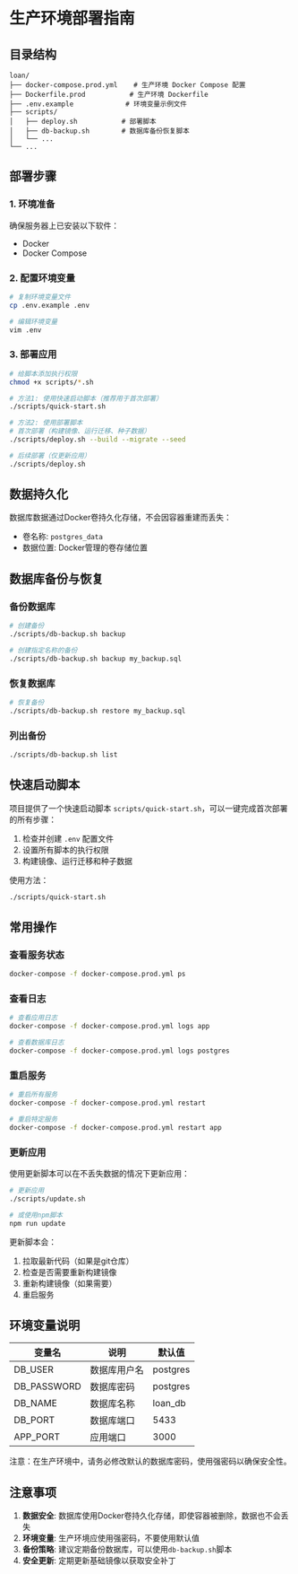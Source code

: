 # 生产环境部署指南

## 目录结构
```
loan/
├── docker-compose.prod.yml    # 生产环境 Docker Compose 配置
├── Dockerfile.prod           # 生产环境 Dockerfile
├── .env.example             # 环境变量示例文件
├── scripts/
│   ├── deploy.sh           # 部署脚本
│   ├── db-backup.sh        # 数据库备份恢复脚本
│   └── ...
└── ...
```

## 部署步骤

### 1. 环境准备
确保服务器上已安装以下软件：
- Docker
- Docker Compose

### 2. 配置环境变量
```bash
# 复制环境变量文件
cp .env.example .env

# 编辑环境变量
vim .env
```

### 3. 部署应用
```bash
# 给脚本添加执行权限
chmod +x scripts/*.sh

# 方法1: 使用快速启动脚本（推荐用于首次部署）
./scripts/quick-start.sh

# 方法2: 使用部署脚本
# 首次部署（构建镜像、运行迁移、种子数据）
./scripts/deploy.sh --build --migrate --seed

# 后续部署（仅更新应用）
./scripts/deploy.sh
```

## 数据持久化

数据库数据通过Docker卷持久化存储，不会因容器重建而丢失：
- 卷名称: `postgres_data`
- 数据位置: Docker管理的卷存储位置

## 数据库备份与恢复

### 备份数据库
```bash
# 创建备份
./scripts/db-backup.sh backup

# 创建指定名称的备份
./scripts/db-backup.sh backup my_backup.sql
```

### 恢复数据库
```bash
# 恢复备份
./scripts/db-backup.sh restore my_backup.sql
```

### 列出备份
```bash
./scripts/db-backup.sh list
```

## 快速启动脚本

项目提供了一个快速启动脚本 `scripts/quick-start.sh`，可以一键完成首次部署的所有步骤：

1. 检查并创建 `.env` 配置文件
2. 设置所有脚本的执行权限
3. 构建镜像、运行迁移和种子数据

使用方法：
```bash
./scripts/quick-start.sh
```

## 常用操作

### 查看服务状态
```bash
docker-compose -f docker-compose.prod.yml ps
```

### 查看日志
```bash
# 查看应用日志
docker-compose -f docker-compose.prod.yml logs app

# 查看数据库日志
docker-compose -f docker-compose.prod.yml logs postgres
```

### 重启服务
```bash
# 重启所有服务
docker-compose -f docker-compose.prod.yml restart

# 重启特定服务
docker-compose -f docker-compose.prod.yml restart app
```

### 更新应用

使用更新脚本可以在不丢失数据的情况下更新应用：
```bash
# 更新应用
./scripts/update.sh

# 或使用npm脚本
npm run update
```

更新脚本会：
1. 拉取最新代码（如果是git仓库）
2. 检查是否需要重新构建镜像
3. 重新构建镜像（如果需要）
4. 重启服务

## 环境变量说明

| 变量名 | 说明 | 默认值 |
|-------|------|--------|
| DB_USER | 数据库用户名 | postgres |
| DB_PASSWORD | 数据库密码 | postgres |
| DB_NAME | 数据库名称 | loan_db |
| DB_PORT | 数据库端口 | 5433 |
| APP_PORT | 应用端口 | 3000 |

注意：在生产环境中，请务必修改默认的数据库密码，使用强密码以确保安全性。

## 注意事项

1. **数据安全**: 数据库使用Docker卷持久化存储，即使容器被删除，数据也不会丢失
2. **环境变量**: 生产环境应使用强密码，不要使用默认值
3. **备份策略**: 建议定期备份数据库，可以使用`db-backup.sh`脚本
4. **安全更新**: 定期更新基础镜像以获取安全补丁
